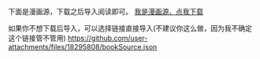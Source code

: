 下面是漫画源，下载之后导入阅读即可。
[我是漫画源，点我下载](https://github.com/user-attachments/files/18295808/bookSource.json)

如果你不想下载后导入，可以选择链接直接导入(不建议你这么做，因为我不确定这个链接管不管用)
https://github.com/user-attachments/files/18295808/bookSource.json


